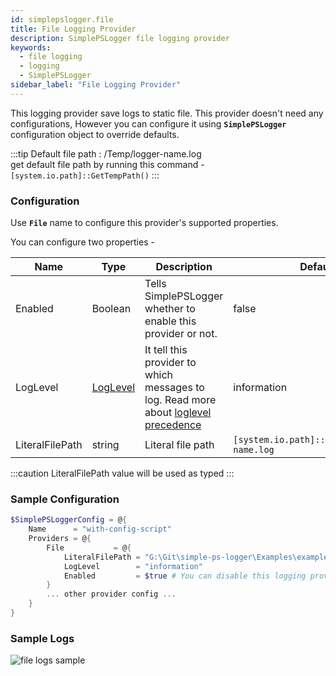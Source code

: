 ```yaml
---
id: simplepslogger.file
title: File Logging Provider
description: SimplePSLogger file logging provider
keywords:
  - file logging
  - logging
  - SimplePSLogger 
sidebar_label: "File Logging Provider"
---
```


This logging provider save logs to static file. This provider doesn't need any configurations, However you can configure it using **```SimplePSLogger```** configuration object to override defaults.

:::tip
Default file path : /Temp/logger-name.log <br/>
get default file path by running this command - ```[system.io.path]::GetTempPath()```
:::

### Configuration

Use **```File```** name to configure this provider's supported properties. 

You can configure two properties - 

| Name            | Type                     | Description                                                                                                             | Default Value                                         |
| --------------- | ------------------------ | ----------------------------------------------------------------------------------------------------------------------- | ----------------------------------------------------- |
| Enabled         | Boolean                  | Tells SimplePSLogger whether to enable this provider or not.                                                            | false                                                 |
| LogLevel        | [LogLevel](log-level.md) | It tell this provider to which messages to log. Read more about [loglevel precedence](log-level.md#loglevel-precedence) | information                                           |
| LiteralFilePath | string                   | Literal file path                                                                                                       | ```[system.io.path]::GetTempPath()/logger-name.log``` |

:::caution
LiteralFilePath value will be used as typed
:::

### Sample Configuration

```powershell
$SimplePSLoggerConfig = @{
    Name      = "with-config-script"
    Providers = @{
        File           = @{
            LiteralFilePath = "G:\Git\simple-ps-logger\Examples\example-with-config-file\example-with-config.log"
            LogLevel        = "information"
            Enabled         = $true # You can disable this logging provider by setting this value to '$false'
        }
        ... other provider config ...
    }
}
```
### Sample Logs

![file logs sample](/img/providers/simplepslogger.file.png)
